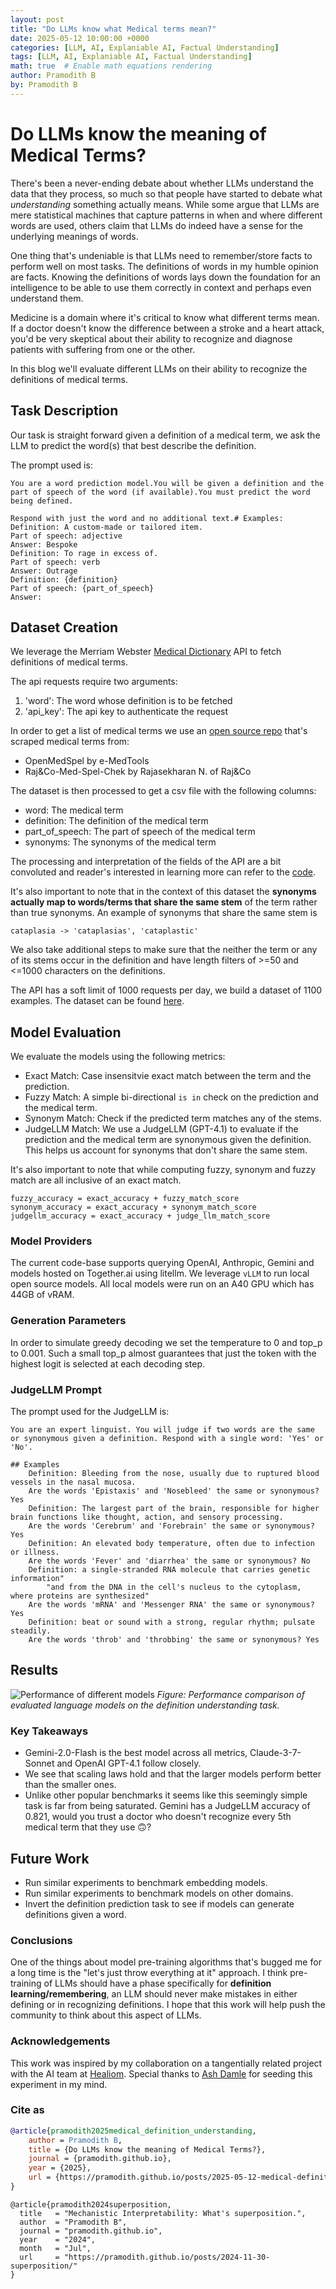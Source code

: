 ```yaml
---
layout: post
title: "Do LLMs know what Medical terms mean?"
date: 2025-05-12 10:00:00 +0000
categories: [LLM, AI, Explaniable AI, Factual Understanding]
tags: [LLM, AI, Explaniable AI, Factual Understanding]
math: true  # Enable math equations rendering
author: Pramodith B
by: Pramodith B
---
```


# Do LLMs know the meaning of Medical Terms?

There's been a never-ending debate about whether LLMs understand the data that they process, so much so that people have started to debate what _understanding_ something actually means. While some argue that LLMs are mere statistical machines that capture patterns in when and where different words are used, others claim that LLMs do indeed have a sense for the underlying meanings of words.

One thing that's undeniable is that LLMs need to remember/store facts to perform well on most tasks. The definitions of
words in my humble opinion are facts. Knowing the definitions of words lays down the foundation for an intelligence to be able to use them correctly in context and perhaps even understand them.

Medicine is a domain where it's critical to know what different terms mean. If a doctor doesn't know the difference between a stroke and a heart attack, you'd be very skeptical about their ability to recognize and diagnose patients with suffering from one or the other. 

In this blog we'll evaluate different LLMs on their ability to recognize the definitions of medical terms.

## Task Description
Our task is straight forward given a definition of a medical term, we ask the LLM to predict the word(s) that best describe the definition.

The prompt used is:

```
You are a word prediction model.You will be given a definition and the part of speech of the word (if available).You must predict the word being defined.

Respond with just the word and no additional text.# Examples:
Definition: A custom-made or tailored item.
Part of speech: adjective
Answer: Bespoke
Definition: To rage in excess of.
Part of speech: verb
Answer: Outrage
Definition: {definition}
Part of speech: {part_of_speech}
Answer:
```

## Dataset Creation
We leverage the Merriam Webster [Medical Dictionary](https://dictionaryapi.com/products/api-medical-dictionary) API to fetch definitions of medical terms.

The api requests require two arguments:
1. 'word': The word whose definition is to be fetched
2. 'api_key': The api key to authenticate the request

In order to get a list of medical terms we use an [open source repo](https://github.com/glutanimate/wordlist-medicalterms-en/blob/master/wordlist.txt) that's scraped medical terms from:

* OpenMedSpel by e-MedTools
* Raj&Co-Med-Spel-Chek by Rajasekharan N. of Raj&Co

The dataset is then processed to get a csv file with the following columns:

* word: The medical term
* definition: The definition of the medical term
* part_of_speech: The part of speech of the medical term
* synonyms: The synonyms of the medical term

The processing and interpretation of the fields of the API are a bit convoluted and reader's interested in learning more can refer to the [code](https://github.com/pramodith/definition_understanding/blob/pramodith/get_word_definitions/src/data_processing/collect_dictionary.py).

It's also important to note that in the context of this dataset the **synonyms actually map to words/terms that share the same stem** of the term rather than true synonyms. An example of synonyms that share the same stem is
```
cataplasia -> 'cataplasias', 'cataplastic'
```

We also take additional steps to make sure that the neither the term or any of its stems occur in the definition and have length filters of >=50 and <=1000 characters on the definitions.

The API has a soft limit of 1000 requests per day, we build a dataset of 1100 examples. The dataset can be found [here](https://github.com/pramodith/definition_understanding/blob/pramodith/get_word_definitions/data/processed_dictionary.csv).

## Model Evaluation
We evaluate the models using the following metrics:

* Exact Match: Case insensitvie exact match between the term and the prediction.
* Fuzzy Match: A simple bi-directional `is in` check on the prediction and the medical term.
* Synonym Match: Check if the predicted term matches any of the stems.
* JudgeLLM Match: We use a JudgeLLM (GPT-4.1) to evaluate if the prediction and the medical term are synonymous given the definition. This helps us account for synonyms that don't share the same stem.

It's also important to note that while computing fuzzy, synonym and fuzzy match are all inclusive of an exact match.
```
fuzzy_accuracy = exact_accuracy + fuzzy_match_score
synonym_accuracy = exact_accuracy + synonym_match_score
judgellm_accuracy = exact_accuracy + judge_llm_match_score
```

### Model Providers
The current code-base supports querying OpenAI, Anthropic, Gemini and models hosted on Together.ai using litellm.
We leverage `vLLM` to run local open source models. All local models were run on an A40 GPU which has 44GB of vRAM.


### Generation Parameters
In order to simulate greedy decoding we set the temperature to 0 and top_p to 0.001. Such a small top_p almost guarantees that just the token with the highest logit is selected at each decoding step.


### JudgeLLM Prompt
The prompt used for the JudgeLLM is:
```
You are an expert linguist. You will judge if two words are the same or synonymous given a definition. Respond with a single word: 'Yes' or 'No'.

## Examples
    Definition: Bleeding from the nose, usually due to ruptured blood vessels in the nasal mucosa.
    Are the words 'Epistaxis' and 'Nosebleed' the same or synonymous? Yes
    Definition: The largest part of the brain, responsible for higher brain functions like thought, action, and sensory processing.
    Are the words 'Cerebrum' and 'Forebrain' the same or synonymous? Yes
    Definition: An elevated body temperature, often due to infection or illness.
    Are the words 'Fever' and 'diarrhea' the same or synonymous? No
    Definition: a single-stranded RNA molecule that carries genetic information"
        "and from the DNA in the cell's nucleus to the cytoplasm, where proteins are synthesized"
    Are the words 'mRNA' and 'Messenger RNA' the same or synonymous? Yes
    Definition: beat or sound with a strong, regular rhythm; pulsate steadily.
    Are the words 'throb' and 'throbbing' the same or synonymous? Yes
```

## Results

![Performance of different models](/assets/img/favicons/2025-05-12-medical-definition-understanding/model_performance_comparison.png)
*Figure: Performance comparison of evaluated language models on the definition understanding task.*

### Key Takeaways
* Gemini-2.0-Flash is the best model across all metrics, Claude-3-7-Sonnet and OpenAI GPT-4.1 follow closely.
* We see that scaling laws hold and that the larger models perform better than the smaller ones.
* Unlike other popular benchmarks it seems like this seemingly simple task is far from being saturated. Gemini has a JudgeLLM accuracy of 0.821, would you trust a doctor who doesn't recognize every 5th medical term that they use 🙃?

## Future Work
* Run similar experiments to benchmark embedding models.
* Run similar experiments to benchmark models on other domains.
* Invert the definition prediction task to see if models can generate definitions given a word.

### Conclusions
One of the things about model pre-training algorithms that's bugged me for a long time is the "let's just throw everything at it" approach. I think pre-training of LLMs should have a phase specifically for **definition learning/remembering**, an LLM should never make mistakes in either defining or in recognizing definitions. I hope that this work will help push the community to think about this aspect of LLMs.

### Acknowledgements
This work was inspired by my collaboration on a tangentially related project with the AI team at [Healiom](https://healiom.com/). Special thanks to [Ash Damle](https://www.linkedin.com/in/ashdamle/) for seeding this experiment in my mind.

### Cite as
```bibtex
@article{pramodith2025medical_definition_understanding,
    author = Pramodith B,
    title = {Do LLMs know the meaning of Medical Terms?},
    journal = {pramodith.github.io},
    year = {2025},
    url = {https://pramodith.github.io/posts/2025-05-12-medical-definition-understanding/}
}
```

```
@article{pramodith2024superposition,
  title   = "Mechanistic Interpretability: What's superposition.",
  author  = "Pramodith B",
  journal = "pramodith.github.io",
  year    = "2024",
  month   = "Jul",
  url     = "https://pramodith.github.io/posts/2024-11-30-superposition/"
}
```